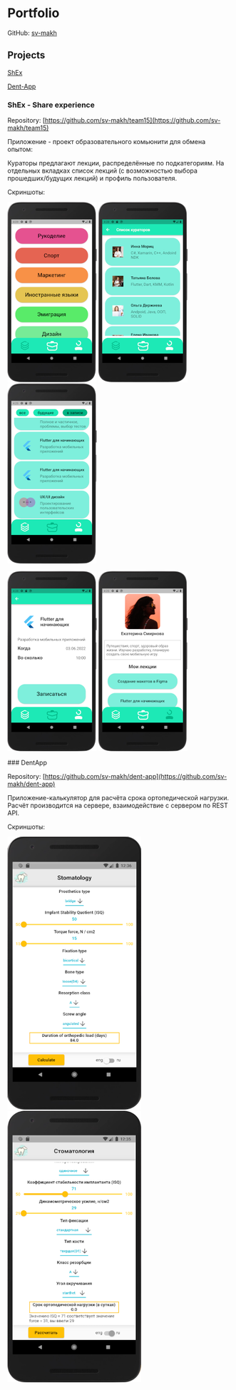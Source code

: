 # Portfolio

GitHub: [sv-makh](https://github.com/sv-makh/)

## Projects

[ShEx](#shex---share-experience)

[Dent-App](#dentapp)

### ShEx - Share experience

Repository: [https://github.com/sv-makh/team15](https://github.com/sv-makh/team15)

Приложение - проект образовательного комьюнити для обмена опытом:

Кураторы предлагают лекции, распределённые по подкатегориям.
На отдельных вкладках список лекций (с возможностью выбора прошедших/будущих лекций) и профиль пользователя.

Скриншоты:

![Экран категорий](shex/Screenshot_20220621_162458.png) ![Кураторы](shex/Screenshot_20220621_162846.png) ![Лекции](shex/Screenshot_20220621_162524.png)

![Запись на лекцию](shex/Screenshot_20220621_162834.png) ![Профиль пользователя](shex/Screenshot_20220621_162545.png)
<div style="page-break-after: always;"></div>
### DentApp

Repository: [https://github.com/sv-makh/dent-app](https://github.com/sv-makh/dent-app)

Приложение-калькулятор для расчёта срока ортопедической нагрузки. 
Расчёт производится на сервере, взаимодействие с сервером по REST API.

Скриншоты:

![Eng screen](dent-app/st1.png) ![Ru screen](dent-app/st2.png)